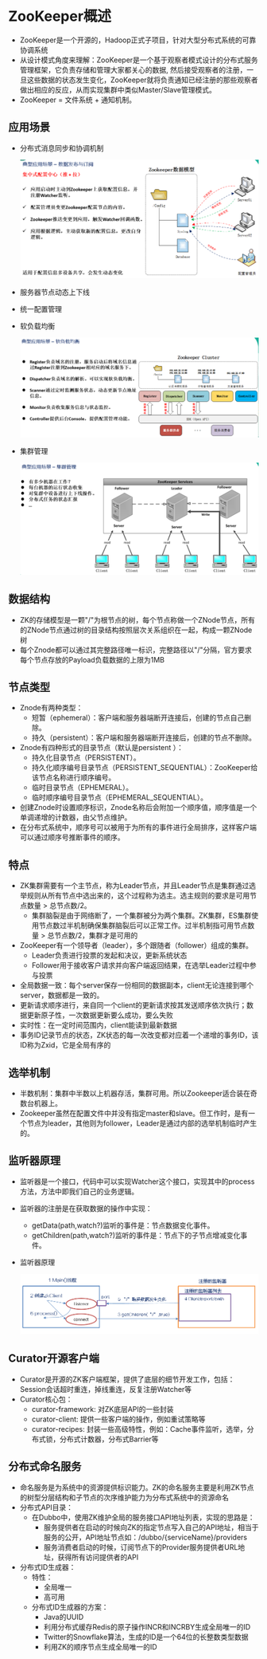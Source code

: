  # ZooKeeper概述

  - ZooKeeper是一个开源的，Hadoop正式子项目，针对大型分布式系统的可靠协调系统
  - 从设计模式角度来理解：ZooKeeper是一个基于观察者模式设计的分布式服务管理框架，它负责存储和管理大家都关心的数据, 然后接受观察者的注册，一旦这些数据的状态发生变化，ZooKeeper就将负责通知已经注册的那些观察者做出相应的反应，从而实现集群中类似Master/Slave管理模式。
  - ZooKeeper = 文件系统 + 通知机制。
  
## 应用场景

  - 分布式消息同步和协调机制
  
    ![数据发布与订阅](./图片/数据发布与订阅.PNG)
  
  - 服务器节点动态上下线
  - 统一配置管理
  - 软负载均衡
  
    ![软负载均衡](./图片/软负载均衡.PNG)
  
  - 集群管理
  
    ![集群管理](./图片/集群管理.PNG)

## 数据结构

  - ZK的存储模型是一颗"/"为根节点的树，每个节点称做一个ZNode节点，所有的ZNode节点通过树的目录结构按照层次关系组织在一起，构成一颗ZNode树
  - 每个Znode都可以通过其完整路径唯一标识，完整路径以"/"分隔，官方要求每个节点存放的Payload负载数据的上限为1MB
  
## 节点类型

  - Znode有两种类型：
    - 短暂（ephemeral）：客户端和服务器端断开连接后，创建的节点自己删除。
    - 持久（persistent）：客户端和服务器端断开连接后，创建的节点不删除。
  - Znode有四种形式的目录节点（默认是persistent ）：
    - 持久化目录节点（PERSISTENT）。
    - 持久化顺序编号目录节点（PERSISTENT_SEQUENTIAL）：ZooKeeper给该节点名称进行顺序编号。
    - 临时目录节点（EPHEMERAL）。
    - 临时顺序编号目录节点（EPHEMERAL_SEQUENTIAL）。
  - 创建Znode时设置顺序标识，Znode名称后会附加一个顺序值，顺序值是一个单调递增的计数器，由父节点维护。
  - 在分布式系统中，顺序号可以被用于为所有的事件进行全局排序，这样客户端可以通过顺序号推断事件的顺序。
  
## 特点

  - ZK集群需要有一个主节点，称为Leader节点，并且Leader节点是集群通过选举规则从所有节点中选出来的，这个过程称为选主。选主规则的要求是可用节点数量 > 总节点数/2。
    - 集群脑裂是由于网络断了，一个集群被分为两个集群。ZK集群，ES集群使用节点数过半机制确保集群脑裂后可以正常工作。过半机制指可用节点数量 > 总节点数/2，集群才是可用的
  - ZooKeeper有一个领导者（leader），多个跟随者（follower）组成的集群。
    - Leader负责进行投票的发起和决议，更新系统状态
    - Follower用于接收客户请求并向客户端返回结果，在选举Leader过程中参与投票
  - 全局数据一致：每个server保存一份相同的数据副本，client无论连接到哪个server，数据都是一致的。
  - 更新请求顺序进行，来自同一个client的更新请求按其发送顺序依次执行；数据更新原子性，一次数据更新要么成功，要么失败
  - 实时性：在一定时间范围内，client能读到最新数据
  - 事务ID记录节点的状态，ZK状态的每一次改变都对应着一个递增的事务ID，该ID称为Zxid，它是全局有序的
  
## 选举机制

  - 半数机制：集群中半数以上机器存活，集群可用。所以Zookeeper适合装在奇数台机器上。
  - Zookeeper虽然在配置文件中并没有指定master和slave。但工作时，是有一个节点为leader，其他则为follower，Leader是通过内部的选举机制临时产生的。
  
## 监听器原理

  - 监听器是一个接口，代码中可以实现Watcher这个接口，实现其中的process方法，方法中即我们自己的业务逻辑。
  - 监听器的注册是在获取数据的操作中实现：
    - getData(path,watch?)监听的事件是：节点数据变化事件。
    - getChildren(path,watch?)监听的事件是：节点下的子节点增减变化事件。
  - 监听器原理
  
    ![监听器原理](./图片/监听器原理.PNG)
    
## Curator开源客户端

  - Curator是开源的ZK客户端框架，提供了底层的细节开发工作，包括：Session会话超时重连，掉线重连，反复注册Watcher等
  - Curator核心包：
    - curator-framework: 对ZK底层API的一些封装
    - curator-client: 提供一些客户端的操作，例如重试策略等
    - curator-recipes: 封装一些高级特性，例如：Cache事件监听，选举，分布式锁，分布式计数器，分布式Barrier等

## 分布式命名服务

  - 命名服务是为系统中的资源提供标识能力。ZK的命名服务主要是利用ZK节点的树型分层结构和子节点的次序维护能力为分布式系统中的资源命名
  - 分布式API目录：
    - 在Dubbo中，使用ZK维护全局的服务接口API地址列表，实现的思路是：
      - 服务提供者在启动的时候向ZK的指定节点写入自己的API地址，相当于服务的公开，API地址节点如：/dubbo/{serviceName}/providers
      - 服务消费者启动的时候，订阅节点下的Provider服务提供者URL地址，获得所有访问提供者的API
  - 分布式ID生成器：
    - 特性：
      - 全局唯一
      - 高可用
    - 分布式ID生成器的方案：
      - Java的UUID
      - 利用分布式缓存Redis的原子操作INCR和INCRBY生成全局唯一的ID
      - Twitter的Snowflake算法，生成的ID是一个64位的长整数类型数据
      - 利用ZK的顺序节点生成全局唯一的ID
      
   
             
  
